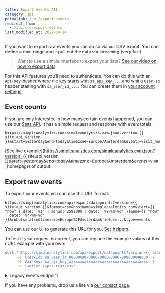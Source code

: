 ```yaml
---
title: Export events API
category: api
permalink: /api/export-events
redirect_from:
  - /api/csv-export-events
last_modified_at: 2022-04-14
---
```


If you want to export raw events you can do so via our CSV export. You can define a date range and it pull out the data via streaming (very fast).

> Want to use a simple interface to export your data? [See our video on how to export data](/export-data).

For this API features you'll need to authenticate. You can do this with an `Api-Key`-header where the key starts with `sa_api_key_...` and with a `User-Id` header starting with `sa_user_id_...`. You can create them in [your account settings](https://simpleanalytics.com/account).

## Event counts

If you are only interested in how many certain events happened, you can use our [Stats API](/api/stats#events). It has a simple request and response with event totals.

```
https://simpleanalytics.com/simpleanalytics.com.json?version={{ site.api_version }}&start=yesterday&end=today&timezone=Europe/Amsterdam&events=visit_homepage
```

[See live example](https://simpleanalytics.com/simpleanalytics.com.json?version={{ site.api_version }}&start=yesterday&end=today&timezone=Europe/Amsterdam&events=visit_homepage) of output.

## Export raw events

To export your events you can use this URL format:

```
https://simpleanalytics.com/api/export/datapoints?version={{ site.api_version }}&format=csv&hostname=simpleanalytics.com&start={{ "now" | date: '%s' | minus: 2592000 | date: '%Y-%m-%d' }}&end={{ "now" | date: '%Y-%m-%d' }}&robots=false&timezone=Europe%2FAmsterdam&fields=...&type=events
```

You can use our UI to generate this URL for you. [See helpers](/api/helpers#generate-export-url).

To test if your request is correct, you can replace the example values of this cURL example with your own:

```bash
curl "https://simpleanalytics.com/api/export/datapoints?version={{ site.api_version }}&format=csv&hostname=simpleanalytics.com&start={{ "now" | date: '%s' | minus: 2592000 | date: '%Y-%m-%d' }}&end={{ "now" | date: '%Y-%m-%d' }}&robots=false&timezone=Europe%2FAmsterdam&fields=added_iso,datapoint&type=events" \
     -H 'User-Id: sa_user_id_00000000-0000-0000-0000-000000000000' \
     -H 'Api-Key: sa_api_key_xxxxxxxxxxxxxxxxxxxxxxxxxxxxxxxxxxxx' \
     -H 'Content-Type: text/csv'
```

<details>
<summary>Legacy events endpoint</summary>
<div markdown="1">

To test if your API key works correctly you can replace the example values of this cURL example with your own:

```bash
curl "https://simpleanalytics.com/api/export/events?hostname=example.com&start={{ "now" | date: '%s' | minus: 2592000 | date: '%Y-%m-%d' }}&end={{ "now" | date: '%Y-%m-%d' }}" \
     -H 'User-Id: sa_user_id_00000000-0000-0000-0000-000000000000' \
     -H 'Api-Key: sa_api_key_xxxxxxxxxxxxxxxxxxxxxxxxxxxxxxxxxxxx' \
     -H 'Content-Type: text/csv'
```

> Unlike the visits export you can't specify a time zone with the events export. Because of privacy reasons we store events with only a date (`YYYY-MM-DD`) in the UTC time zone. The time zone will always be UTC and can't be changed.

The export will look like this:

```bash
date,events,referrer
{{ "now" | date: '%Y-%m-%d' }},visit_homepage.open_signup_modal,duckduckgo.com
{{ "now" | date: '%s' | minus: 86400 | date: '%Y-%m-%d' }},visit_homepage
{{ "now" | date: '%s' | minus: 172800 | date: '%Y-%m-%d' }},visit_homepage.open_signup_modal,twitter.com
```

> Do note that the events are exported per session. If two events happen in the same session (the same page or the session in a single page application) they are stored in one row. This way you can calculate conversions between events. We separate them with a dot (e.g.: `visit_homepage.open_signup_modal`).

For privacy reasons we hide events when they only happen once per day. To get all events in your export, [ask us](https://simpleanalytics.com/contact) to whitelist your events. We manually make sure personal identifiers in events are excluded.

</div>

</details>

If you have any problems, drop us a line via [our contact page](https://simpleanalytics.com/contact).
